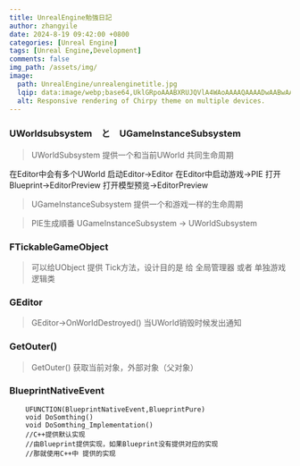 ```yaml
---
title: UnrealEngine勉強日記
author: zhangyile
date: 2024-8-19 09:42:00 +0800
categories: [Unreal Engine]
tags: [Unreal Engine,Development]
comments: false
img_path: /assets/img/
image:
  path: UnrealEngine/unrealenginetitle.jpg
  lqip: data:image/webp;base64,UklGRpoAAABXRUJQVlA4WAoAAAAQAAAADwAABwAAQUxQSDIAAAARL0AmbZurmr57yyIiqE8oiG0bejIYEQTgqiDA9vqnsUSI6H+oAERp2HZ65qP/VIAWAFZQOCBCAAAA8AEAnQEqEAAIAAVAfCWkAALp8sF8rgRgAP7o9FDvMCkMde9PK7euH5M1m6VWoDXf2FkP3BqV0ZYbO6NA/VFIAAAA
  alt: Responsive rendering of Chirpy theme on multiple devices.
---
```


### UWorldsubsystem　と　UGameInstanceSubsystem

> UWorldSubsystem 提供一个和当前UWorld 共同生命周期

在Editor中会有多个UWorld
启动Editor->Editor
在Editor中启动游戏->PIE
打开Blueprint->EditorPreview
打开模型预览->EditorPreview

> UGameInstanceSubsystem 提供一个和游戏一样的生命周期

> PIE生成順番
UGameInstanceSubsystem -> UWorldSubsystem


### FTickableGameObject
> 可以给UObject 提供 Tick方法，设计目的是 给 全局管理器 或者 单独游戏逻辑类

### GEditor
> GEditor->OnWorldDestroyed() 当UWorld销毁时候发出通知

### GetOuter()
> GetOuter() 获取当前对象，外部对象（父对象）


### BlueprintNativeEvent
```
    UFUNCTION(BlueprintNativeEvent,BlueprintPure) 
    void DoSomthing()
    void DoSomthing_Implementation() 
    //C++提供默认实现
    //由Blueprint提供实现，如果Blueprint没有提供对应的实现
    //那就使用C++中 提供的实现
```

